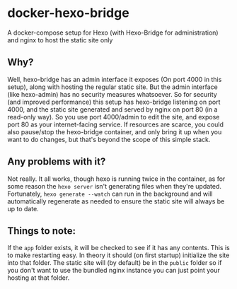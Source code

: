 # docker-hexo-bridge
A docker-compose setup for Hexo (with Hexo-Bridge for administration) and nginx to host the static site only

## Why?
Well, hexo-bridge has an admin interface it exposes (On port 4000 in this setup), along with hosting the regular static site. But the admin interface (like hexo-admin) has no security measures whatsoever. So for security (and improved performance) this setup has hexo-bridge listening on port 4000, and the static site generated and served by nginx on port 80 (in a read-only way). So you use port 4000/admin to edit the site, and expose port 80 as your internet-facing service. If resources are scarce, you could also pause/stop the hexo-bridge container, and only bring it up when you want to do changes, but that's beyond the scope of this simple stack.

## Any problems with it?
Not really. It all works, though hexo is running twice in the container, as for some reason the `hexo server` isn't generating files when they're updated. Fortunately, `hexo generate --watch` can run in the background and will automatically regenerate as needed to ensure the static site will always be up to date.

## Things to note:
If the `app` folder exists, it will be checked to see if it has any contents. This is to make restarting easy. In theory it should (on first startup) initialize the site into that folder. The static site will (by default) be in the `public` folder so if you don't want to use the bundled nginx instance you can just point your hosting at that folder.